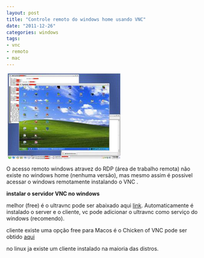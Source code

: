 ```yaml
---
layout: post
title: "Controle remoto do windows home usando VNC"
date: "2011-12-26"
categories: windows
tags:
- vnc
- remoto
- mac
---
```


![](/assets/images/post/2011-12-26-controle-remoto-do-windows-home-usando-vnc/vnc-linux-win.jpeg)

O acesso remoto windows atravez do RDP (área de trabalho remota) não existe no windows home (nenhuma versão), mas mesmo assim é possivel acessar o windows remotamente instalando o VNC .

**instalar o servidor VNC no windows**


melhor (free) é o ultravnc pode ser abaixado aqui [link](http://www.realvnc.com/products/download.html). Automaticamente é instalado o server e o cliente, vc pode  adicionar o ultravnc como serviço do windows (recomendo).

cliente existe uma opção free para Macos é o Chicken of VNC pode ser obtido [aqui](http://sourceforge.net/projects/chicken/)

no linux ja existe um cliente instalado na maioria das distros.
